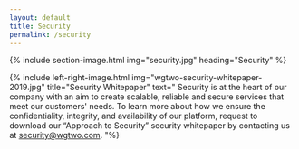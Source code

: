 ```yaml
---
layout: default
title: Security
permalink: /security
---
```


{% include section-image.html img="security.jpg" heading="Security" %}

{% include left-right-image.html img="wgtwo-security-whitepaper-2019.jpg" title="Security Whitepaper" text="
    Security is at the heart of our company with an aim to create scalable, reliable and secure services that meet our customers' needs. To learn more about how we ensure the confidentiality, integrity, and availability of our platform, request to download our “Approach to Security” security whitepaper by contacting us at <a href='mailto:security@wgwto.com?subject=Approach to Security'>security@wgtwo.com</a>.
    "%} 
